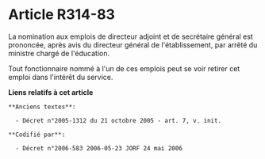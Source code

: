 # Article R314-83

La nomination aux emplois de directeur adjoint et de secrétaire général est prononcée, après avis du directeur général de
l'établissement, par arrêté du ministre chargé de l'éducation.

Tout fonctionnaire nommé à l'un de ces emplois peut se voir retirer cet emploi dans l'intérêt du service.

**Liens relatifs à cet article**

	**Anciens textes**:

	  - Décret n°2005-1312 du 21 octobre 2005 - art. 7, v. init.

	**Codifié par**:

	  - Décret n°2006-583 2006-05-23 JORF 24 mai 2006
